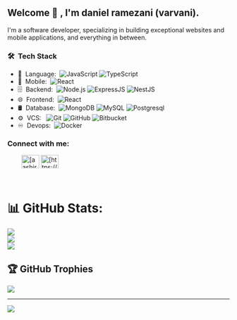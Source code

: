 <h2> Welcome 👋 , I'm daniel ramezani (varvani).</h2>

I'm a software developer, specializing in building exceptional websites and mobile applications, and everything in between.

<h3> 🛠 &nbsp;Tech Stack</h3>

- 📜 &nbsp;Language:&nbsp;
  ![JavaScript](https://img.shields.io/badge/-JavaScript-0A1A2F?style=flat&logo=Javascript&logoColor=yellow)
  ![TypeScript](https://img.shields.io/badge/-TypeScript-0A1A2F?style=flat&logo=typescript)
- 📱 &nbsp;Mobile:&nbsp;
  ![React](https://img.shields.io/badge/-React-0A1A2F?style=flat&logo=React&logoColor=00d8fd)
- 🗄 &nbsp;Backend:&nbsp;
  ![Node.js](https://img.shields.io/badge/-Node.js-0A1A2F?style=flat&logo=node.js)
  ![ExpressJS](https://img.shields.io/badge/-ExpressJS-0A1A2F?style=flat&logo=express&logoColor=blue)
  ![NestJS](https://img.shields.io/badge/-NestJS-0A1A2F?style=flat&logo=nestjs&logoColor=red)
- 🌐 &nbsp;Frontend:&nbsp;
  ![React](https://img.shields.io/badge/-React-0A1A2F?style=flat&logo=react)
- 🛢 &nbsp;Database:&nbsp;
  ![MongoDB](https://img.shields.io/badge/-MongoDB-0A1A2F?style=flat&logo=mongodb)
  ![MySQL](https://img.shields.io/badge/-MySQL-0A1A2F?style=flat&logo=mysql&logoColor=00d8fd)
  ![Postgresql](https://img.shields.io/badge/-Postgresql-0A1A2F?style=flat&logo=postgresql)
- ⚙️ &nbsp;VCS: &nbsp;
  ![Git](https://img.shields.io/badge/-Git-0A1A2F?style=flat&logo=git)
  ![GitHub](https://img.shields.io/badge/-GitHub-0A1A2F?style=flat&logo=github)
  ![Bitbucket](https://img.shields.io/badge/-bitbucket-0A1A2F?style=flat&logo=bitbucket)
- ♾️ &nbsp;Devops:&nbsp;
  ![Docker](https://img.shields.io/badge/-Docker-0A1A2F?style=flat&logo=docker&logoColor=blue)
  
  
<h3 align="left">Connect with me:</h3>
<p style="margin-left: 2rem;">
  <span height="30" width="40"></span>
<a href="[https://linkedin.com/in/aashir-khan-bb8315139](https://www.linkedin.com/in/daniel-ramezani/)" target="blank"><img align="center" src="https://raw.githubusercontent.com/rahuldkjain/github-profile-readme-generator/master/src/images/icons/Social/linked-in-alt.svg" alt="[aashir-khan-bb8315139](https://www.linkedin.com/in/daniel-ramezani/)" height="30" width="40" /></a>
<a href="[https://stackoverflow.com/users/7686708/aashir-khan](https://stackoverflow.com/users/16423458/daniel3380)" target="blank"><img align="center" src="https://raw.githubusercontent.com/rahuldkjain/github-profile-readme-generator/master/src/images/icons/Social/stack-overflow.svg" alt="[https://stackoverflow.com/users/7686708/aashir-khan](https://stackoverflow.com/users/16423458/daniel3380)" height="30" width="40" /></a>
</p>

<br/>

<!-- <a href="https://github.com/jrgarciadev">
    <img height="180em" src="https://github-readme-stats.vercel.app/api?username=jrgarciadev&show_icons=true&card_width=400&hide_border=true&title_color=f4f4f4&icon_color=00d8fd&bg_color=0A1A2F&text_color=a3a8c3&hide=contribs" />
</a> -->


# 📊 GitHub Stats:
![](https://github-readme-stats.vercel.app/api?username=daniel3380rm&theme=radical&hide_border=true&include_all_commits=false&count_private=false)<br/>
![](https://github-readme-streak-stats.herokuapp.com/?user=daniel3380rm&theme=radical&hide_border=true)<br/>
![](https://github-readme-stats.vercel.app/api/top-langs/?username=daniel3380rm&theme=radical&hide_border=true&include_all_commits=false&count_private=false&layout=compact)

## 🏆 GitHub Trophies
![](https://github-profile-trophy.vercel.app/?username=daniel3380rm&theme=radical&no-frame=true&no-bg=false&margin-w=4)

---
[![](https://visitcount.itsvg.in/api?id=daniel3380rm&icon=5&color=10)](https://visitcount.itsvg.in)

